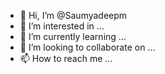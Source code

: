 - 👋 Hi, I’m @Saumyadeepm
- 👀 I’m interested in ...
- 🌱 I’m currently learning ...
- 💞️ I’m looking to collaborate on ...
- 📫 How to reach me ...

<!---
Saumyadeepm/Saumyadeepm is a ✨ special ✨ repository because its `README.md` (this file) appears on your GitHub profile.
You can click the Preview link to take a look at your changes.
--->
